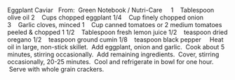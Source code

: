 Eggplant Caviar
 
From:  Green Notebook / Nutri-Care
 
 
1    Tablespoon olive oil
2    Cups chopped eggplant
1/4    Cup finely chopped onion
3    Garlic cloves, minced
1    Cup canned tomatoes or 2 medium tomatoes peeled & chopped
1 1/2    Tablespoon fresh lemon juice
1/2    teaspoon dried oregano
1/2    teaspoon ground cumin
1/8    teaspoon black pepper
 
 
Heat oil in large, non-stick skillet.  Add eggplant, onion and garlic.  Cook about 5 minutes, stirring occasionally.  Add remaining ingredients.  Cover, stirring occasionally, 20-25 minutes.  Cool and refrigerate in bowl for one hour.  Serve with whole grain crackers.
